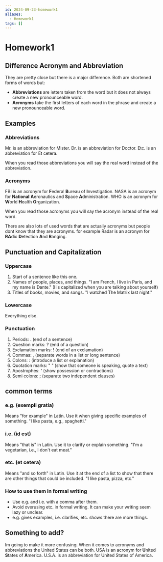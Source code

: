 ```yaml
---
id: 2024-09-23-homework1
aliases:
  - Homework1
tags: []
---
```


# Homework1

## Difference Acronym and Abbreviation

They are pretty close but there is a major difference.
Both are shortened forms of words but:

- **Abbreviations** are letters taken from the word but it does not always create a new pronounceable word.
- **Acronyms** take the first letters of each word in the phrase and create a new pronounceable word.

## Examples

### Abbreviations

Mr. is an abbreviation for Mister.
Dr. is an abbreviation for Doctor.
Etc. is an abbreviation for Et cetera.

When you read those abbreviations you will say the real word instead of the abbreviation.

### Acronyms

FBI is an acronym for **F**ederal **B**ureau of **I**nvestigation.
NASA is an acronym for **National** **A**eronautics and **S**pace **A**dministration.
WHO is an acronym for **W**orld **H**ealth **O**rganization.

When you read those acronyms you will say the acronym instead of the real word.

There are also lots of used words that are actually acronyms but people dont know that they are acronyms.
for example Radar is an acronym for **RA**dio **D**etection **A**nd **R**anging.

## Punctuation and Capitalization

### Uppercase

1. Start of a sentence like this one.
2. Names of people, places, and things. "I am French, I live in Paris, and my name is Dante." (I is capitalized when you are talking about yourself)
3. Titles of books, movies, and songs. "I watched The Matrix last night."

### Lowercase

Everything else.

### Punctuation

1. Periods: . (end of a sentence)
2. Question marks: ? (end of a question)
3. Exclamation marks: ! (end of an exclamation)
4. Commas: , (separate words in a list or long sentence)
5. Colons: : (introduce a list or explanation)
6. Quotation marks: " " (show that someone is speaking, quote a text)
7. Apostrophes: ' (show possession or contractions)
8. Semi colons: ; (separate two independent clauses)

## common terms

### e.g. (exempli gratia)

Means "for example" in Latin.
Use it when giving specific examples of something.
"I like pasta, e.g., spaghetti."

### i.e. (id est)

Means "that is" in Latin.
Use it to clarify or explain something.
"I'm a vegetarian, i.e., I don't eat meat."

### etc. (et cetera)

Means "and so forth" in Latin.
Use it at the end of a list to show that there are other things that could be included.
"I like pasta, pizza, etc."

### How to use them in formal writing

- Use e.g. and i.e. with a comma after them.
- Avoid overusing etc. in formal writing. It can make your writing seem lazy or unclear.
- e.g. gives examples, i.e. clarifies, etc. shows there are more things.

## Something to add?

Im going to make it more confusing.
When it comes to acronyms and abbreviations the United States can be both.
USA is an acronym for **U**nited **S**tates of **A**merica.
U.S.A. is an abbreviation for United States of America.
